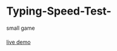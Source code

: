 # Typing-Speed-Test-
small game
####
[live demo](https://hicham-belhoucin.github.io/Typing-Speed-Test-/index.hml)
